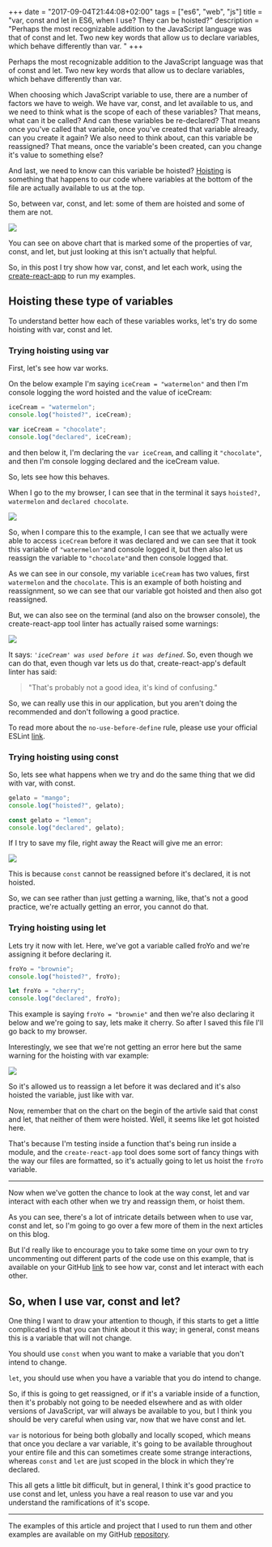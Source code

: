 +++
date = "2017-09-04T21:44:08+02:00"
tags = ["es6", "web", "js"]
title = "var, const and let in ES6, when I use? They can be hoisted?"
description = "Perhaps the most recognizable addition to the JavaScript language was that of const and let. Two new key words that allow us to declare variables, which behave differently than var. "
+++

Perhaps the most recognizable addition to the JavaScript language was that of const and let. 
Two new key words that allow us to declare variables, which behave differently than var. 

When choosing which JavaScript variable to use, there are a number of factors we have to weigh. 
We have var, const, and let available to us, and we need to think what is the scope of each of these variables?
That means, what can it be called? And can these variables be re-declared? 
That means once you've called that variable, once you've created that variable already, can you create it again? 
We also need to think about, can this variable be reassigned? That means, once the variable's been created, 
can you change it's value to something else? 

And last, we need to know can this variable be hoisted? 
[Hoisting](https://www.w3schools.com/js/js_hoisting.asp) is something that happens to our code where variables at the 
bottom of the file are actually available to us at the top.

So, between var, const, and let: some of them are hoisted and some of them are not. 

![](/images/posts/es6/const-and-let/const-and-let-chart.png)

You can see on above chart that is marked some of the properties of var, const, and let,
but just looking at this isn't actually that helpful. 

So, in this post I try show how var, const, and let each work, using the 
[create-react-app](https://github.com/facebookincubator/create-react-app) to run my examples.

## Hoisting these type of variables

To understand better how each of these variables works, let's try do some hoisting with var, const and 
let.

### **Trying hoisting using var**

First, let's see how var works. 

On the below example I'm saying `iceCream = "watermelon"` and then I'm console logging 
the word hoisted and the value of iceCream:

```javascript
iceCream = "watermelon";
console.log("hoisted?", iceCream);

var iceCream = "chocolate";
console.log("declared", iceCream);
```

and then below it, I'm declaring the `var iceCream`, and calling it `"chocolate"`, and then I'm console logging declared 
and the iceCream value. 

So, lets see how this behaves.

When I go to the my browser, I can see that in the terminal it says `hoisted?, watermelon` and `declared chocolate`.

![](/images/posts/es6/const-and-let/const-and-let-term.png)

So, when I compare this to the example, I can see that we actually were able to access `iceCream` before it was declared and 
we can see that it took this variable of `"watermelon"`and console logged it, but then also let us reassign 
the variable to `"chocolate"`and then console logged that. 

As we can see in our console, my variable `iceCream` has two values, first `watermelon` and the `chocolate`. 
This is an example of both hoisting and reassignment, so we can see that our variable got hoisted and then also got reassigned.


But, we can also see on the terminal (and also on the browser console), the create-react-app tool linter has actually 
raised some warnings:
 
![](/images/posts/es6/const-and-let/const-and-let-warn.png)
 

It says: *`'iceCream' was used before it was defined`*. So, even though we can do that, even though var lets us do that, 
create-react-app's default linter has said:
 
> "That's probably not a good idea, it's kind of confusing." 

So, we can really use this in our application, but you aren't doing the recommended and don't following a good practice.

To read more about the `no-use-before-define` rule, please use your official 
ESLint [link](https://eslint.org/docs/rules/no-use-before-define).

### **Trying hoisting using const**

So, lets see what happens when we try and do the same thing that we did with var, with const. 

```javascript
gelato = "mango";
console.log("hoisted?", gelato);

const gelato = "lemon";
console.log("declared", gelato);
```

If I try to save my file, right away the React will give me an error:

![](/images/posts/es6/const-and-let/const-error.png)

This is because `const` cannot be reassigned before it's declared, it is not hoisted.
 
So, we can see rather than just getting a warning, like, that's not a good practice, we're actually getting an error, 
you cannot do that.


### **Trying hoisting using let**

Lets try it now with let. Here, we've got a variable called froYo and we're assigning it before declaring it.

```javascript
froYo = "brownie";
console.log("hoisted?", froYo);

let froYo = "cherry";
console.log("declared", froYo);
```

This example is saying `froYo = "brownie"` and then we're also declaring it below and we're going to say, lets make it cherry. 
So after I saved this file I'll go back to my browser.

Interestingly, we see that we're not getting an error here but the same warning for the hoisting with var example:

![](/images/posts/es6/const-and-let/let-warn.png)

So it's allowed us to reassign a let before it was declared and it's also hoisted the variable, just like with var.     


Now, remember that on the chart on the begin of the artivle said that const and let, that neither of them were hoisted. 
Well, it seems like let got hoisted here. 

That's because I'm testing inside a function that's being run inside a module, 
and the `create-react-app` tool does some sort of fancy things with the way our files are formatted, 
so it's actually going to let us hoist the `froYo` variable.

---

Now when we've gotten the chance to look at the way const, let and var interact with each other when we try 
and reassign them, or hoist them.
 
As you can see, there's a lot of intricate details between when to use var, const and let, so I'm going to go over a 
few more of them in the next articles on this blog. 

But I'd really like to encourage you to take some time on your own to try uncommenting out different parts of the code 
use on this example, that is available on your GitHub 
[link](https://github.com/coderade/es6-examples/blob/const-and-let/src/examples/constAndLet.js) 
to see how var, const and let interact with each other.

## So, when I use var, const and let? 

One thing I want to draw your attention to though, if this starts to get a little complicated is 
that you can think about it this way; in general, const means this is a variable that will not change.

You should use `const` when you want to make a variable that you don't intend to change. 

`let`, you should use when you have a variable that you do intend to change.

So, if this is going to get reassigned, or if it's a variable inside of a function, then it's probably 
not going to be needed elsewhere and as with older versions of JavaScript, var will always be 
available to you, but I think you should be very careful when using var, now that we have const and let. 

`var` is notorious for being both globally and locally scoped, which means that once you declare a var variable, 
it's going to be available throughout your entire file and this can sometimes create some strange interactions, 
whereas `const` and `let` are just scoped in the block in which they're declared.

This all gets a little bit difficult, but in general, I think it's good practice to use const and let, 
unless you have a real reason to use var and you understand the ramifications of it's scope.

---

The examples of this article and project that I used to run them and other examples are available on my GitHub 
[repository](https://github.com/coderade/es6-examples).
